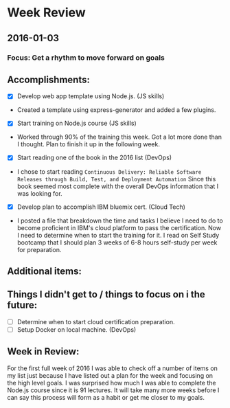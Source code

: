 # Week Review

## 2016-01-03
### Focus: Get a rhythm to move forward on goals

## Accomplishments:
- [x] Develop web app template using Node.js. (JS skills)
 - Created a template using express-generator and added a few plugins.
- [x] Start training on Node.js course (JS skills)
 - Worked through 90% of the training this week. Got a lot more done than I thought. Plan to finish it up in the following week.
- [x] Start reading one of the book in the 2016 list (DevOps)
 - I chose to start reading `Continuous Delivery: Reliable Software Releases through Build, Test, and Deployment Automation` Since this book seemed most complete with the overall DevOps information that I was looking for.
- [x] Develop plan to accomplish IBM bluemix cert. (Cloud Tech)
 - I posted a file that breakdown the time and tasks I believe I need to do to become proficient in IBM's cloud platform to pass the certification. Now I need to determine when to start the training for it. I read on Self Study bootcamp that I should plan 3 weeks of 6-8 hours self-study per week for preparation.

## Additional items:

## Things I didn't get to / things to focus on i the future:
 - [ ] Determine when to start cloud certification preparation.
 - [ ] Setup Docker on local machine. (DevOps)

## Week in Review:
For the first full week of 2016 I was able to check off a number of items on my list just because I have listed out a plan for the week and focusing on the high level goals. I was surprised how much I was able to complete the Node.js course since it is 91 lectures. It will take many more weeks before I can say this process will form as a habit or get me closer to my goals. 
